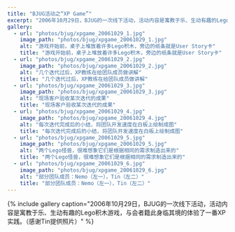 ```yaml
---
title: "BJUG活动之“XP Game”"
excerpt: "2006年10月29日，BJUG的一次线下活动，活动内容是寓教于乐、生动有趣的Lego积木游戏，与会者籍此身临其境的体验了一番XP实践。"
gallery:
  - url: "photos/bjug/xpgame_20061029_1.jpg"
    image_path: "photos/bjug/xpgame_20061029_1.jpg"
    alt: "游戏开始前，桌子上堆放着许多Lego积木，旁边的纸条就是User Story卡"
    title: "游戏开始前，桌子上堆放着许多Lego积木，旁边的纸条就是User Story卡"
  - url: "photos/bjug/xpgame_20061029_2.jpg"
    image_path: "photos/bjug/xpgame_20061029_2.jpg"
    alt: "几个迭代过后，XP教练在给团队成员做讲解"
    title: "几个迭代过后，XP教练在给团队成员做讲解"
  - url: "photos/bjug/xpgame_20061029_3.jpg"
    image_path: "photos/bjug/xpgame_20061029_3.jpg"
    alt: "现场客户验收某次迭代的成果"
    title: "现场客户验收某次迭代的成果"
  - url: "photos/bjug/xpgame_20061029_4.jpg"
    image_path: "photos/bjug/xpgame_20061029_4.jpg"
    alt: "每次迭代完成后的小结，将团队开发速度在白板上绘制成图"
    title: "每次迭代完成后的小结，将团队开发速度在白板上绘制成图"
  - url: "photos/bjug/xpgame_20061029_5.jpg"
    image_path: "photos/bjug/xpgame_20061029_5.jpg"
    alt: "两个Lego怪兽，很难想象它们是根据相同的需求制造出来的"
    title: "两个Lego怪兽，很难想象它们是根据相同的需求制造出来的"
  - url: "photos/bjug/xpgame_20061029_6.jpg"
    image_path: "photos/bjug/xpgame_20061029_6.jpg"
    alt: "部分团队成员：Nemo（左一），Tin（左二）"
    title: "部分团队成员：Nemo（左一），Tin（左二）"
---
```


{% include gallery caption="2006年10月29日，BJUG的一次线下活动，活动内容是寓教于乐、生动有趣的Lego积木游戏，与会者籍此身临其境的体验了一番XP实践。（感谢Tin提供照片）" %}

